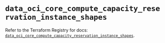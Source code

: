# `data_oci_core_compute_capacity_reservation_instance_shapes`

Refer to the Terraform Registry for docs: [`data_oci_core_compute_capacity_reservation_instance_shapes`](https://registry.terraform.io/providers/hashicorp/oci/7.19.0/docs/data-sources/core_compute_capacity_reservation_instance_shapes).
